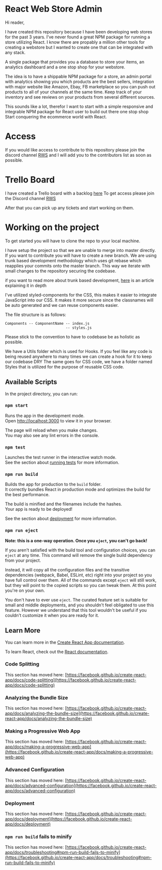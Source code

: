 # React Web Store Admin

Hi reader,

I have created this repository because I have been developing web stores for the past 3 years.
I've never found a great NPM package for running a store utilizing React.
I know there are propably a million other tools for creating a webstore but I wanted to create one
that can be integrated with any stack.

A single package that provides you a database to store your items, an analytics dashboard and a one stop shop for your webstore.

The idea is to have a shippable NPM package for a store, an admin portal with analytics showing you which products are the best sellers,
integration with major website like Amazon, Ebay, FB marketplace so you can push out products to all of your channels at the same time.
Keep track of your inventory and see reviews on your products from several different sources.

This sounds like a lot, therefor I want to start with a simple responsive and integrable NPM package for React user to build out there one stop shop
Start conquering the ecommerce world with React.

# Access

If you would like access to contribute to this repository please join the discord channel [RWS](https://discord.gg/NAZzpTDq) and
I will add you to the contributors list as soon as possible.

# Trello Board

I have created a Trello board with a backlog [here](https://trello.com/b/o1ygQeAq/responsive-web-store)
To get access please join the Discord channel [RWS](https://discord.gg/NAZzpTDq)

After that you can pick up any tickets and start working on them.

# Working on the project

To get started you will have to clone the repo to your local machine.

I have setup the project so that we are unable to merge into master directly.
If you want to contribute you will have to create a new branch.
We are using trunk based development methodology which uses git rebase which reapplies your commits onto the master branch.
This way we iterate with small changes to the repository securing the codebase.

if you want to read more about trunk based development, [here](https://www.atlassian.com/continuous-delivery/continuous-integration/trunk-based-development#:~:text=What%20is%20trunk%2Dbased%20development,streamlines%20merging%20and%20integration%20phases.) is an article explaining it in depth

I've utilized styled-components for the CSS, this makes it easier to integrate JavaScript into our CSS.
It makes it more secure since the classnames will be auto generated and we can reuse components easier.

The file structure is as follows:

```
Components -- ComponentName -- index.js
                            -- styles.js
```

Please stick to the convention to have to codebase be as holistic as possible.

We have a Utils folder which is used for Hooks.
If you feel like any code is being reused anywhere to many times we can create a hook for it to keep our codebase DRY
The same goes for CSS code, we have a folder named Styles that is utilized for the purpose of reusable CSS code.

## Available Scripts

In the project directory, you can run:

### `npm start`

Runs the app in the development mode.\
Open [http://localhost:3000](http://localhost:3000) to view it in your browser.

The page will reload when you make changes.\
You may also see any lint errors in the console.

### `npm test`

Launches the test runner in the interactive watch mode.\
See the section about [running tests](https://facebook.github.io/create-react-app/docs/running-tests) for more information.

### `npm run build`

Builds the app for production to the `build` folder.\
It correctly bundles React in production mode and optimizes the build for the best performance.

The build is minified and the filenames include the hashes.\
Your app is ready to be deployed!

See the section about [deployment](https://facebook.github.io/create-react-app/docs/deployment) for more information.

### `npm run eject`

**Note: this is a one-way operation. Once you `eject`, you can't go back!**

If you aren't satisfied with the build tool and configuration choices, you can `eject` at any time. This command will remove the single build dependency from your project.

Instead, it will copy all the configuration files and the transitive dependencies (webpack, Babel, ESLint, etc) right into your project so you have full control over them. All of the commands except `eject` will still work, but they will point to the copied scripts so you can tweak them. At this point you're on your own.

You don't have to ever use `eject`. The curated feature set is suitable for small and middle deployments, and you shouldn't feel obligated to use this feature. However we understand that this tool wouldn't be useful if you couldn't customize it when you are ready for it.

## Learn More

You can learn more in the [Create React App documentation](https://facebook.github.io/create-react-app/docs/getting-started).

To learn React, check out the [React documentation](https://reactjs.org/).

### Code Splitting

This section has moved here: [https://facebook.github.io/create-react-app/docs/code-splitting](https://facebook.github.io/create-react-app/docs/code-splitting)

### Analyzing the Bundle Size

This section has moved here: [https://facebook.github.io/create-react-app/docs/analyzing-the-bundle-size](https://facebook.github.io/create-react-app/docs/analyzing-the-bundle-size)

### Making a Progressive Web App

This section has moved here: [https://facebook.github.io/create-react-app/docs/making-a-progressive-web-app](https://facebook.github.io/create-react-app/docs/making-a-progressive-web-app)

### Advanced Configuration

This section has moved here: [https://facebook.github.io/create-react-app/docs/advanced-configuration](https://facebook.github.io/create-react-app/docs/advanced-configuration)

### Deployment

This section has moved here: [https://facebook.github.io/create-react-app/docs/deployment](https://facebook.github.io/create-react-app/docs/deployment)

### `npm run build` fails to minify

This section has moved here: [https://facebook.github.io/create-react-app/docs/troubleshooting#npm-run-build-fails-to-minify](https://facebook.github.io/create-react-app/docs/troubleshooting#npm-run-build-fails-to-minify)
